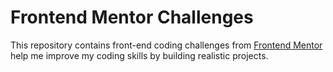# Frontend Mentor Challenges

This repository contains front-end coding challenges from [Frontend Mentor](https://www.frontendmentor.io) help me improve my coding skills by building realistic projects.
